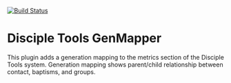 [![Build Status](https://travis-ci.com/DiscipleTools/disciple-tools-genmapper.svg?branch=master)](https://travis-ci.com/DiscipleTools/disciple-tools-genmapper)

# Disciple Tools GenMapper

This plugin adds a generation mapping to the metrics section of the Disciple Tools system. Generation mapping shows parent/child relationship between contact, baptisms, and groups. 
